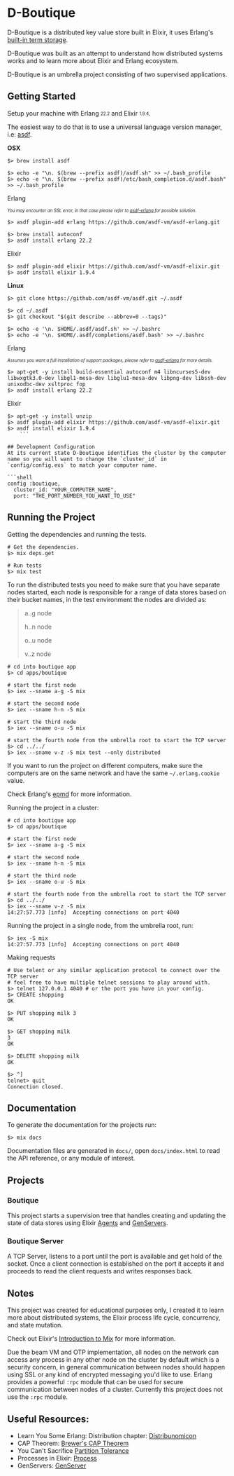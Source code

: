 # D-Boutique
D-Boutique is a distributed key value store built in Elixir, it uses Erlang's [built-in term storage](https://erlang.org/doc/man/ets.html).

D-Boutique was built as an attempt to understand how distributed systems works and to learn more about Elixir and Erlang ecosystem.

D-Boutique is an umbrella project consisting of two supervised applications.

## Getting Started
Setup your machine with Erlang <sub><sup>22.2</sup></sub> and Elixir <sub><sup>1.9.4</sup></sub>.

The easiest way to do that is to use a universal language version manager, i.e: [asdf](https://github.com/asdf-vm/asdf).

**OSX**
```shell
$> brew install asdf

$> echo -e "\n. $(brew --prefix asdf)/asdf.sh" >> ~/.bash_profile
$> echo -e "\n. $(brew --prefix asdf)/etc/bash_completion.d/asdf.bash" >> ~/.bash_profile
```

Erlang

<sub><sup>_You may encounter an SSL error, in that case please refer to [asdf-erlang](https://github.com/asdf-vm/asdf-erlang) for possible solution._</sup></sub>
```shell
$> asdf plugin-add erlang https://github.com/asdf-vm/asdf-erlang.git

$> brew install autoconf
$> asdf install erlang 22.2
```

Elixir
```shell
$> asdf plugin-add elixir https://github.com/asdf-vm/asdf-elixir.git
$> asdf install elixir 1.9.4
```

**Linux**

```shell
$> git clone https://github.com/asdf-vm/asdf.git ~/.asdf

$> cd ~/.asdf
$> git checkout "$(git describe --abbrev=0 --tags)"

$> echo -e '\n. $HOME/.asdf/asdf.sh' >> ~/.bashrc
$> echo -e '\n. $HOME/.asdf/completions/asdf.bash' >> ~/.bashrc
```

Erlang

<sub><sup>_Assumes you want a full installation of support packages, please refer to [asdf-erlang](https://github.com/asdf-vm/asdf-erlang) for more details._</sup></sub>
```shell
$> apt-get -y install build-essential autoconf m4 libncurses5-dev libwxgtk3.0-dev libgl1-mesa-dev libglu1-mesa-dev libpng-dev libssh-dev unixodbc-dev xsltproc fop
$> asdf install erlang 22.2
```

Elixir
```shell
$> apt-get -y install unzip
$> asdf plugin-add elixir https://github.com/asdf-vm/asdf-elixir.git
$> asdf install elixir 1.9.4
    ```

## Development Configuration
At its current state D-Boutique identifies the cluster by the computer name so you will want to change the `cluster_id` in `config/config.exs` to match your computer name.

```shell
config :boutique,
  cluster_id: "YOUR_COMPUTER_NAME",
  port: "THE_PORT_NUMBER_YOU_WANT_TO_USE"
```

## Running the Project
Getting the dependencies and running the tests.
```shell
# Get the dependencies.
$> mix deps.get

# Run tests
$> mix test
```

To run the distributed tests you need to make sure that you have separate nodes started, each node is responsible for a range of data stores based on their
bucket names, in the test environment the nodes are divided as:
> a..g node
>
> h..n node
>
> o..u node
>
> v..z node

```shell
# cd into boutique app
$> cd apps/boutique

# start the first node
$> iex --sname a-g -S mix

# start the second node
$> iex --sname h-n -S mix

# start the third node
$> iex --sname o-u -S mix

# start the fourth node from the umbrella root to start the TCP server
$> cd ../../
$> iex --sname v-z -S mix test --only distributed
```
If you want to run the project on different computers,
make sure the computers are on the same network and have the same `~/.erlang.cookie` value.

Check Erlang's [epmd](http://erlang.org/doc/man/epmd.html) for more information.

Running the project in a  cluster:
```shell
# cd into boutique app
$> cd apps/boutique

# start the first node
$> iex --sname a-g -S mix

# start the second node
$> iex --sname h-n -S mix

# start the third node
$> iex --sname o-u -S mix

# start the fourth node from the umbrella root to start the TCP server
$> cd ../../
$> iex --sname v-z -S mix
14:27:57.773 [info]  Accepting connections on port 4040
```

Running the project in a single node, from the umbrella root, run:
```shell
$> iex -S mix
14:27:57.773 [info]  Accepting connections on port 4040
```

Making requests
```shell
# Use telent or any similar application protocol to connect over the TCP server
# feel free to have multiple telnet sessions to play around with.
$> telnet 127.0.0.1 4040 # or the port you have in your config.
$> CREATE shopping
OK

$> PUT shopping milk 3
OK

$> GET shopping milk
3
OK

$> DELETE shopping milk
OK

$> ^]
telnet> quit
Connection closed.
```

## Documentation
To generate the documentation for the projects run:
```shell
$> mix docs
```
Documentation files are generated in `docs/`, open `docs/index.html` to read the API reference, or any module of interest.

## Projects
### Boutique
This project starts a supervision tree that handles creating and updating the state of data stores using Elixir [Agents](https://hexdocs.pm/elixir/Agent.html) and [GenServers](https://hexdocs.pm/elixir/GenServer.html).

### Boutique Server
A TCP Server, listens to a port until the port is available and get hold of the socket.
Once a client connection is established on the port it accepts it and proceeds to read the client requests and writes responses back.

## Notes
This project was created for educational purposes only, I created it to learn more about distributed systems, the Elixir process life cycle, concurrency, and state mutation.

Check out Elixir's [Introduction to Mix](https://elixir-lang.org/getting-started/mix-otp/introduction-to-mix.html) for more information.

Due the beam VM and OTP implementation, all nodes on the network can access any process in any other node on the cluster by default which is a security concern,
in general communication between nodes should happen using SSL or any kind of encrypted messaging you'd like to use.
Erlang provides a powerful `:rpc` module that can be used for secure communication between nodes of a cluster. Currently this project does not use the `:rpc` module.

## Useful Resources:
- Learn You Some Erlang: Distribution chapter: [Distribunomicon](https://learnyousomeerlang.com/distribunomicon)
- CAP Theorem: [Brewer's CAP Theorem](http://www.julianbrowne.com/article/brewers-cap-theorem)
- You Can't Sacrifice [Partition Tolerance](https://codahale.com/you-cant-sacrifice-partition-tolerance/)
- Processes in Elixir: [Process](https://hexdocs.pm/elixir/Process.html)
- GenServers: [GenServer](https://hexdocs.pm/elixir/GenServer.html)
